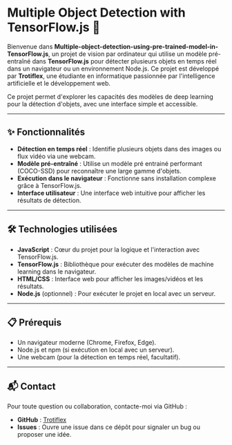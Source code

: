 # Multiple Object Detection with TensorFlow.js 🚀

Bienvenue dans **Multiple-object-detection-using-pre-trained-model-in-TensorFlow.js**, un projet de vision par ordinateur qui utilise un modèle pré-entraîné dans **TensorFlow.js** pour détecter plusieurs objets en temps réel dans un navigateur ou un environnement Node.js. Ce projet est développé par **Trotiflex**, une étudiante en informatique passionnée par l'intelligence artificielle et le développement web.

Ce projet permet d'explorer les capacités des modèles de deep learning pour la détection d'objets, avec une interface simple et accessible.

---

## ✨ Fonctionnalités

- **Détection en temps réel** : Identifie plusieurs objets dans des images ou flux vidéo via une webcam.
- **Modèle pré-entraîné** : Utilise un modèle pré entrainé performant (COCO-SSD) pour reconnaître une large gamme d'objets.
- **Exécution dans le navigateur** : Fonctionne sans installation complexe grâce à TensorFlow.js.
- **Interface utilisateur** : Une interface web intuitive pour afficher les résultats de détection.

---

## 🛠️ Technologies utilisées

- **JavaScript** : Cœur du projet pour la logique et l'interaction avec TensorFlow.js.
- **TensorFlow.js** : Bibliothèque pour exécuter des modèles de machine learning dans le navigateur.
- **HTML/CSS** : Interface web pour afficher les images/vidéos et les résultats.
- **Node.js** (optionnel) : Pour exécuter le projet en local avec un serveur.

---

## 📋 Prérequis

- Un navigateur moderne (Chrome, Firefox, Edge).
- Node.js et npm (si exécution en local avec un serveur).
- Une webcam (pour la détection en temps réel, facultatif).

---


## 📬 Contact

Pour toute question ou collaboration, contacte-moi via GitHub :
- **GitHub** : [Trotiflex](https://github.com/Trotiflex)
- **Issues** : Ouvre une issue dans ce dépôt pour signaler un bug ou proposer une idée.



